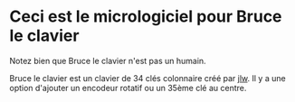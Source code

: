 # Ceci est le micrologiciel pour Bruce le clavier

Notez bien que Bruce le clavier n'est pas un humain.

Bruce le clavier est un clavier de 34 clés colonnaire créé par [jlw](github.com/josh-l-wang). Il y a une option d'ajouter un encodeur rotatif ou un 35ème clé au centre.
